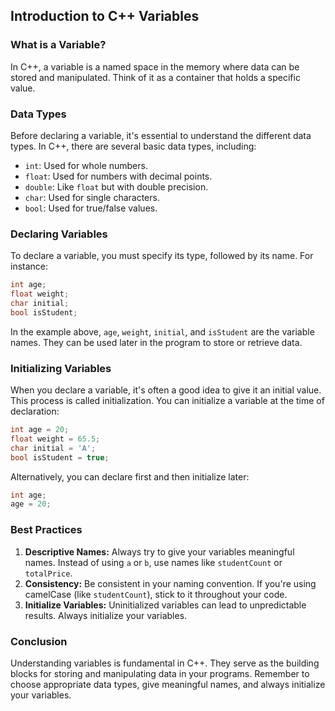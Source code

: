 ## Introduction to C++ Variables

### What is a Variable?

In C++, a variable is a named space in the memory where data can be stored and manipulated. Think of it as a container that holds a specific value.

### Data Types

Before declaring a variable, it's essential to understand the different data types. In C++, there are several basic data types, including:

- `int`: Used for whole numbers.
- `float`: Used for numbers with decimal points.
- `double`: Like `float` but with double precision.
- `char`: Used for single characters.
- `bool`: Used for true/false values.

### Declaring Variables

To declare a variable, you must specify its type, followed by its name. For instance:

```cpp
int age;
float weight;
char initial;
bool isStudent;
```

In the example above, `age`, `weight`, `initial`, and `isStudent` are the variable names. They can be used later in the program to store or retrieve data.

### Initializing Variables

When you declare a variable, it's often a good idea to give it an initial value. This process is called initialization. You can initialize a variable at the time of declaration:

```cpp
int age = 20;
float weight = 65.5;
char initial = 'A';
bool isStudent = true;
```

Alternatively, you can declare first and then initialize later:

```cpp
int age;
age = 20;
```

### Best Practices

1. **Descriptive Names:** Always try to give your variables meaningful names. Instead of using `a` or `b`, use names like `studentCount` or `totalPrice`.
2. **Consistency:** Be consistent in your naming convention. If you're using camelCase (like `studentCount`), stick to it throughout your code.
3. **Initialize Variables:** Uninitialized variables can lead to unpredictable results. Always initialize your variables.

### Conclusion

Understanding variables is fundamental in C++. They serve as the building blocks for storing and manipulating data in your programs. Remember to choose appropriate data types, give meaningful names, and always initialize your variables.
